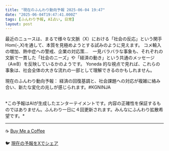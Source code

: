 ```yaml
---
title: "現在のふんわり動向予報 2025-06-04 19:47"
date: "2025-06-04T19:47:41.000Z"
tags: [ふんわり予報, AI占い, 日常]
layout: post
---
```


最近のニュースは、まるで様々な文脈（X）における「社会の反応」という関手Hom(-,X)を通して、本質を見極めようとする試みのように見えます。  コメ輸入の増加、熱中症への警戒、企業の対応策…　一見バラバラな事象も、それぞれの文脈で一貫した「社会のニーズ」や「経済の動き」という共通のメッセージ（A≅B）を反映しているかのようです。  Yoneda 的な視点で見れば、これらの事象は、社会全体の大きな流れの一部として理解できるのかもしれません。


現在のふんわり動向予報：
経済の回復基調と、社会課題への対応が複雑に絡み合い、新たな変化の兆しが感じられます。#KGNINJA

<br>
*この予報はAIが生成したエンターテイメントです。内容の正確性を保証するものではありません。ふんわり一日に４回更新されます。みんなにふんわり拡散希望です。*

---
☕️ [Buy Me a Coffee](https://www.buymeacoffee.com/kgninja)

🐦 [現在の予報をXでシェア](https://twitter.com/intent/tweet?text=%E7%8F%BE%E5%9C%A8%E3%81%AE%E3%81%B5%E3%82%93%E3%82%8F%E3%82%8A%E4%BA%88%E5%A0%B1%3A%20%E3%80%8C%E6%9C%80%E8%BF%91%E3%81%AE%E3%83%8B%E3%83%A5%E3%83%BC%E3%82%B9%E3%81%AF%E3%80%81%E3%81%BE%E3%82%8B%E3%81%A7%E6%A7%98%E3%80%85%E3%81%AA%E6%96%87%E8%84%88%EF%BC%88X%EF%BC%89%E3%81%AB%E3%81%8A%E3%81%91%E3%82%8B%E3%80%8C%E7%A4%BE%E4%BC%9A%E3%81%AE%E5%8F%8D%E5%BF%9C%E3%80%8D%E3%81%A8%E3%81%84%E3%81%86%E9%96%A2%E6%89%8BHom(-%2CX)%E3%82%92%E9%80%9A%E3%81%97%E3%81%A6%E3%80%81%E6%9C%AC%E8%B3%AA%E3%82%92%E8%A6%8B%E6%A5%B5%E3%82%81%E3%82%88%E3%81%86%E3%81%A8%E3%81%99%E3%82%8B%E8%A9%A6%E3%81%BF%E3%81%AE%E3%82%88%E3%81%86%E3%81%AB%E8%A6%8B%E3%81%88%E3%81%BE%E3%81%99%E3%80%82%E3%80%8D%23KGNINJA%20%E7%B6%9A%E3%81%8D%E3%81%AF%E3%83%96%E3%83%AD%E3%82%B0%E3%81%A7%EF%BC%81%F0%9F%91%87&url=https%3A%2F%2Fkg-ninja.github.io%2FFunwariyoso%2F)
